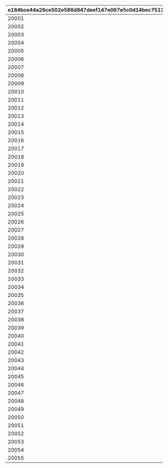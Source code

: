 |e184bce44a26ce502e586d847deef147e067e5c0d14bec75134d11fcb57c5077|428c10884bcc60a54c512054f2db59b35f83dff1e72559c08604c0d5771e520d|22bf5fdfcfda145d7bba90908df67a82ead1fc7162907ef60c81b79273c6f031|165e603f3ab73479a9aa865bb4396098591e2661d95d09ae160af00ed985b847|93cab07ff7a91c3ab35717737a62fbd68a9d0eebcef4aa94c21dc249c56fd4b6|917ec11c78770c74d598e894a340fc426744e59d14c8304d82f0ed6a5087eff8|0ecd3097122760e691c76f29f96c26034891fc203d13dfb2c91308010a936397|fbe5de8cd9235481014c4a25cb4732f39b0e4b27ed59f8daf3e5b7bc808f6fb1|b74c5f95038ee07efef019eec7052c446ecad33281c538c0471f672fa2a5900c|c6167685c48993262ffd783e1229edfde65666b0b759b63b1250a63b36627ea6|9c8345f9b6e9b617b75913ed3e4a40d7fa48984754371b7ce0aef0684a449dfc|fcf9ef3648193cbe865818c1a9d9b1bfbce3c378ada6fb917db4953522279e6d|0d2719087ee97132d9847ee9b3785edb5bb4afdee98a824365416ef92a7bf2c7|
| --- | --- | --- | --- | --- | --- | --- | --- | --- | --- | --- | --- | --- |
|20001|0|-6|0|0|0|2030/04/19 15:00:00|10001|1|2020/03/16 15:00:00|0|5032|2018/03/31 15:00:00|
|20002|0|-3|0|0|0|2030/04/19 15:00:00|10002|1|2020/04/15 15:00:00|0|8135|2018/04/30 15:00:00|
|20003|0|-8|0|0|0|2030/04/19 15:00:00|10003|1|2020/05/15 15:00:00|0|201|2018/05/25 16:00:00|
|20004|0|-5|0|0|0|2030/04/19 15:00:00|10004|1,2|2020/06/19 15:00:00|0|3394|2018/06/30 12:00:00|
|20005|0|-3|0|0|0|2030/04/19 15:00:00|10005|1,4|2020/07/20 15:00:00|0|3060|2018/07/31 12:00:00|
|20006|0|-5|0|0|0|2030/04/19 15:00:00|10006|1|2020/08/19 15:00:00|0|1412|2018/08/31 12:00:00|
|20007|0|-2|0|0|0|2030/04/19 15:00:00|10007|1,5|2020/09/23 15:00:00|0|3481|2018/09/30 12:00:00|
|20008|0|-3|0|0|0|2030/04/19 15:00:00|10008|1|2020/10/19 15:00:00|0|3490|2018/10/31 12:00:00|
|20009|0|0|0|0|0|2030/04/19 15:00:00|10009|1,6|2020/11/24 15:00:00|0|5402|2018/11/30 12:00:00|
|20010|0|-5|0|0|0|2030/04/19 15:00:00|10010|1,7|2020/12/22 15:00:00|0|2192|2018/12/31 12:00:00|
|20011|0|0|0|0|0|2030/04/19 15:00:00|10011|1,8|2021/01/25 15:00:00|0|5034|2019/01/31 12:00:00|
|20012|0|-5|0|0|0|2030/04/19 15:00:00|10012|1|2021/02/18 15:00:00|0|402|2019/02/22 15:00:00|
|20013|0|-5|0|0|0|2030/04/19 15:00:00|10013|1,9|2021/03/23 15:00:00|0|22|2019/03/31 15:00:00|
|20014|0|-8|0|0|0|2030/04/19 15:00:00|10015|1|2021/04/16 15:00:00|0|2174|2019/04/30 12:00:00|
|20015|0|3|0|0|0|2030/04/19 15:00:00|10019|1,10|2021/05/18 15:00:00|0|2222|2019/06/30 15:00:00|
|20016|0|0|0|0|0|2030/04/19 15:00:00|10021|1,11|2021/06/18 15:00:00|0|6040|2019/07/31 12:00:00|
|20017|0|-4|0|0|0|2030/04/19 15:00:00|10023|1|2021/07/16 15:00:00|0|6481|2019/08/31 12:00:00|
|20018|0|0|0|0|0|2030/04/19 15:00:00|10025|1,12|2021/08/16 15:00:00|0|8134|2019/09/30 12:00:00|
|20019|0|-2|0|0|0|2030/04/19 15:00:00|10027|1|2021/09/16 15:00:00|0|3420|2019/10/31 12:00:00|
|20020|0|-5|0|0|0|2030/04/19 15:00:00|10029|1,13|2021/10/19 15:00:00|0|5283|2019/11/30 12:00:00|
|20021|0|-4|0|0|0|2030/04/19 15:00:00|10031|1,14|2021/11/16 15:00:00|0|1311|2019/12/31 12:00:00|
|20022|0|-7|0|0|0|2030/04/19 15:00:00|10033|1,15|2021/12/16 15:00:00|0|6055|2020/01/31 12:00:00|
|20023|0|-5|0|0|0|2030/04/19 15:00:00|10038|1|2022/01/17 15:00:00|0|2022|2020/03/31 12:00:00|
|20024|0|-10|0|0|0|2030/04/19 15:00:00|10040|1|2022/02/18 15:00:00|0|6011|2020/04/24 15:00:00|
|20025|0|-5|0|0|0|2030/04/19 15:00:00|10042|1,16|2022/03/17 15:00:00|0|5221|2020/05/25 15:00:00|
|20026|0|10|0|0|0|2030/04/19 15:00:00|10044|1,17|2022/04/18 15:00:00|0|3040|2020/06/30 12:00:00|
|20027|0|10|0|0|0|2030/04/19 15:00:00|10046|1,18|2022/05/18 15:00:00|0|6120|2020/07/31 12:00:00|
|20028|0|-5|0|0|0|2030/04/19 15:00:00|10048|1|2022/06/16 15:00:00|0|5033|2020/08/31 12:00:00|
|20029|0|0|0|0|0|2030/04/19 15:00:00|10050|1,19|2022/07/19 8:00:00|0|5151|2020/09/30 12:00:00|
|20030|0|-8|0|0|0|2030/04/19 15:00:00|10052|1|2022/08/16 15:00:00|0|6056|2020/10/31 12:00:00|
|20031|0|0|0|0|0|2030/04/19 15:00:00|10054|1,20|2022/09/17 15:00:00|0|3351|2020/11/30 12:00:00|
|20032|0|0|0|0|0|2030/04/19 15:00:00|10056|1,21|2022/10/16 15:00:00|0|2191|2020/12/31 12:00:00|
|20033|0|0|0|0|0|2030/04/19 15:00:00|10058|1,22|2022/11/17 15:00:00|0|1122|2021/01/31 12:00:00|
|20034|0|0|20033|0|0|2030/04/19 15:00:00|10059|1,22|2022/11/17 15:00:00|0|1123|2021/02/10 12:00:00|
|20035|0|12|0|0|0|2030/04/19 15:00:00|10061|1,23|2022/12/19 15:00:00|0|2194|2021/02/28 12:00:00|
|20036|0|0|0|0|0|2030/04/19 15:00:00|10064|1|2023/01/16 15:00:00|0|5010|2021/02/28 12:00:00|
|20037|0|0|0|0|0|2030/04/19 15:00:00|10066|1|2023/02/16 15:00:00|0|144|2021/04/30 12:00:00|
|20038|0|0|0|0|0|2030/04/19 15:00:00|10068|1,24|2023/03/16 15:00:00|0|121|2021/05/31 12:00:00|
|20039|0|0|0|0|0|2030/04/19 15:00:00|10070|1|2023/04/17 15:00:00|0|394|2021/06/30 12:00:00|
|20040|0|0|0|0|0|2030/04/19 15:00:00|10072|1,25|2023/05/16 15:00:00|0|1082|2021/07/31 12:00:00|
|20041|0|0|0|0|0|2030/04/19 15:00:00|10074|1|2023/06/16 15:00:00|0|181|2021/08/31 12:00:00|
|20042|0|0|0|0|0|2030/04/19 15:00:00|10076|1,26|2023/07/18 15:00:00|0|5084|2021/09/30 12:00:00|
|20043|0|0|0|0|0|2030/04/19 15:00:00|10078|1|2023/08/18 15:00:00|0|6054|2021/10/31 12:00:00|
|20044|0|0|0|0|0|2030/04/19 15:00:00|10080|1,27|2023/09/19 15:00:00|0|6381|2021/11/30 12:00:00|
|20045|0|0|0|0|0|2030/04/19 15:00:00|10082|1,28|2023/10/16 15:00:00|0|2193|2021/12/31 12:00:00|
|20046|0|0|0|0|0|2030/04/19 15:00:00|10084|1|2023/11/16 15:00:00|0|8163|2022/01/31 12:00:00|
|20047|0|0|20046|0|0|2030/04/19 15:00:00|10085|1,29|2023/11/16 15:00:00|0|8164|2022/02/07 12:00:00|
|20048|0|0|0|0|0|2030/04/19 15:00:00|10088|1|2023/12/18 15:00:00|0|2201|2022/02/28 12:00:00|
|20049|0|0|0|0|0|2030/04/19 15:00:00|10090|1|2024/01/17 15:00:00|0|430|2022/03/31 12:00:00|
|20050|0|0|0|0|0|2030/04/19 15:00:00|10092|1|2024/03/18 15:00:00|0|351|2022/04/30 12:00:00|
|20051|0|0|0|0|0|2030/04/19 15:00:00|10094|1,30|2024/04/18 15:00:00|0|392|2022/05/25 15:00:00|
|20052|0|0|0|0|0|2030/04/19 15:00:00|10096|1,31|2024/06/17 15:00:00|0|3402|2022/06/30 12:00:00|
|20053|0|0|0|0|0|2030/04/19 15:00:00|10098|1,32|2024/07/16 15:00:00|0|8132|2022/07/31 12:00:00|
|20054|0|0|0|0|0|2030/04/19 15:00:00|10100|1|2024/08/16 15:00:00|0|6057|2022/08/31 12:00:00|
|20055|0|0|0|0|0|2030/04/19 15:00:00|10102|1,33|2024/09/17 15:00:00|0|5200|2022/09/30 12:00:00|